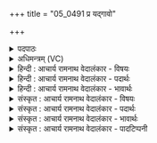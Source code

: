 +++
title = "05_0491 प्र यद्गावो"

+++
<details><summary>पदपाठः</summary>

प्र꣢। यत्। गा꣡वः꣢꣯। न। भू꣡र्ण꣢꣯यः। त्वे꣣षाः꣢। अ꣣या꣡सः꣢। अ꣡क्र꣢꣯मुः। घ्न꣡न्तः꣢꣯। कृ꣣ष्ण꣢म्। अ꣡प꣢꣯। त्व꣡च꣢꣯म्। । ४९१।
</details>

<details><summary>अधिमन्त्रम् (VC)</summary>

- पवमानः सोमः
- मेध्यातिथिः काण्वः
- गायत्री
- षड्जः
- पावमानं काण्डम्
</details>

<details><summary>हिन्दी : आचार्य रामनाथ वेदालंकार - विषयः</summary>

अगले मन्त्र में यह वर्णन है कि परमात्मा से प्राप्त आनन्द-रस क्या करते हैं।
</details>

<details><summary>हिन्दी : आचार्य रामनाथ वेदालंकार - पदार्थः</summary>

पदार्थान्वयभाषाः -  (यत्) जब (गावः न) सूर्य-किरणों के समान (भूर्णयः) धारण-पोषण करनेवाले, (त्वेषाः) दीप्तिमान्, (अयासः) क्रियाशील आनन्द-रस रूपी सोम (प्र अक्रमुः) पराक्रम दिखाते हैं, तब (त्वचम्) आवरण डालनेवाली (कृष्णाम्) तमोगुण की काली रात्रि को (ध्नन्तः) नष्ट कर देते हैं ॥५॥ इस मन्त्र में उपमालङ्कार है ॥५॥
</details>

<details><summary>हिन्दी : आचार्य रामनाथ वेदालंकार - भावार्थः</summary>

भावार्थभाषाः -  ब्रह्मानन्द-रूप रसों का जब योगी जन पान कर लेते हैं, तब सभी मोह-निशाएँ उनके मार्ग से हट जाती हैं ॥५॥
</details>

<details><summary>संस्कृत : आचार्य रामनाथ वेदालंकार - विषयः</summary>

अथ परमात्मनः प्राप्ता आनन्दरसाः किं कुर्वन्तीत्याह।
</details>

<details><summary>संस्कृत : आचार्य रामनाथ वेदालंकार - पदार्थः</summary>

पदार्थान्वयभाषाः -  (यत्) यदा (गावः न) सूर्यकिरणाः इव (भूर्णयः) धारणपोषणकराः। डुभृञ् धारणपोषणयोः। बिभर्तीति भूर्णिः, ‘घृणिपृश्निपार्ष्णिचूर्णिभूर्णयः।’ उ० ४।५३ इति निः प्रत्ययः। धातोरूत्वम्। (त्वेषाः) दीप्ताः। त्विष दीप्तौ, भ्वादिः। (अयासः) गमनशीलाः सोमाः आनन्दरसाः। अयन्ते गच्छन्तीति अयाः, जसोऽसुगागमः। (प्र अक्रमुः) पराक्रमन्ते, तदा (त्वचम्) संवरणकरीम्। त्वच संवरणे, तुदादिः। (कृष्णाम्) तमोगुणमयीं रात्रिम्। ‘कृष्णा कृष्णवर्णा रात्रिः’ इति निरुक्तम् २।२०। (घ्नन्तः) ध्वसंयन्तो, भवन्तीति शेषः ॥५॥ अत्रोपमालङ्कारः ॥५॥
</details>

<details><summary>संस्कृत : आचार्य रामनाथ वेदालंकार - भावार्थः</summary>

भावार्थभाषाः -  ब्रह्मानन्दरसान् यदा योगिनो जनाः पिबन्ति तदा सर्वा अपि मोहनिशास्तेषां मार्गादपयन्ति ॥५॥
</details>

<details><summary>संस्कृत : आचार्य रामनाथ वेदालंकार - पादटिप्पनी</summary>

टिप्पणी:   १. ऋ० ९।४१।१, ‘यद्’ इत्यत्र ‘ये’ इति पाठः। साम० ८९२।
</details>